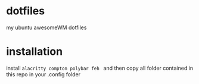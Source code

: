 # dotfiles
my ubuntu awesomeWM dotfiles

# installation
install `alacritty compton polybar feh ` and then copy all folder contained in this repo in your .config folder
